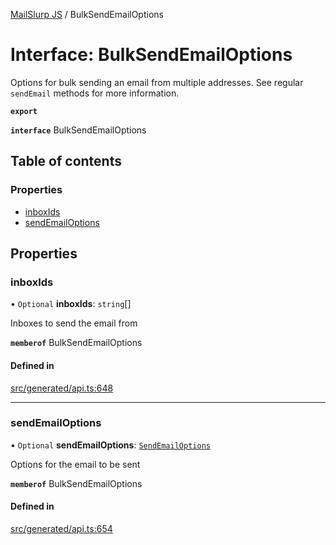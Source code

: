[MailSlurp JS](../README.md) / BulkSendEmailOptions

# Interface: BulkSendEmailOptions

Options for bulk sending an email from multiple addresses. See regular `sendEmail` methods for more information.

**`export`**

**`interface`** BulkSendEmailOptions

## Table of contents

### Properties

- [inboxIds](BulkSendEmailOptions.md#inboxids)
- [sendEmailOptions](BulkSendEmailOptions.md#sendemailoptions)

## Properties

### inboxIds

• `Optional` **inboxIds**: `string`[]

Inboxes to send the email from

**`memberof`** BulkSendEmailOptions

#### Defined in

[src/generated/api.ts:648](https://github.com/mailslurp/mailslurp-client/blob/75eefbf/src/generated/api.ts#L648)

___

### sendEmailOptions

• `Optional` **sendEmailOptions**: [`SendEmailOptions`](SendEmailOptions.md)

Options for the email to be sent

**`memberof`** BulkSendEmailOptions

#### Defined in

[src/generated/api.ts:654](https://github.com/mailslurp/mailslurp-client/blob/75eefbf/src/generated/api.ts#L654)
